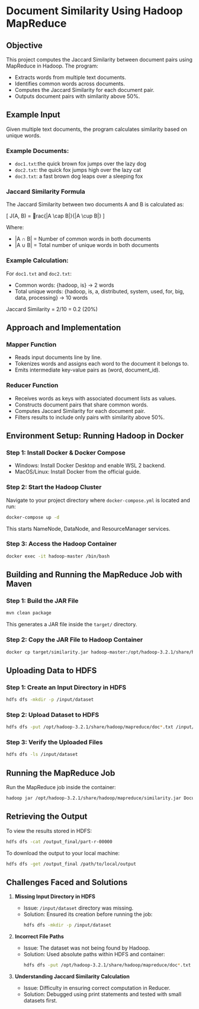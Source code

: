 
# Document Similarity Using Hadoop MapReduce

## Objective

This project computes the Jaccard Similarity between document pairs using MapReduce in Hadoop. The program:

- Extracts words from multiple text documents.
- Identifies common words across documents.
- Computes the Jaccard Similarity for each document pair.
- Outputs document pairs with similarity above 50%.

## Example Input

Given multiple text documents, the program calculates similarity based on unique words.

### Example Documents:

- `doc1.txt`:the quick brown fox jumps over the lazy dog
- `doc2.txt`: the quick fox jumps high over the lazy cat
- `doc3.txt`: a fast brown dog leaps over a sleeping fox

### Jaccard Similarity Formula

The Jaccard Similarity between two documents A and B is calculated as:

\[
J(A, B) = rac{|A \cap B|}{|A \cup B|}
\]

Where:
- |A ∩ B| = Number of common words in both documents
- |A ∪ B| = Total number of unique words in both documents

### Example Calculation:

For `doc1.txt` and `doc2.txt`:

- Common words: {hadoop, is} → 2 words
- Total unique words: {hadoop, is, a, distributed, system, used, for, big, data, processing} → 10 words

Jaccard Similarity = 2/10 = 0.2 (20%)

## Approach and Implementation

### Mapper Function

- Reads input documents line by line.
- Tokenizes words and assigns each word to the document it belongs to.
- Emits intermediate key-value pairs as (word, document_id).

### Reducer Function

- Receives words as keys with associated document lists as values.
- Constructs document pairs that share common words.
- Computes Jaccard Similarity for each document pair.
- Filters results to include only pairs with similarity above 50%.

## Environment Setup: Running Hadoop in Docker

### Step 1: Install Docker & Docker Compose

- Windows: Install Docker Desktop and enable WSL 2 backend.
- MacOS/Linux: Install Docker from the official guide.

### Step 2: Start the Hadoop Cluster

Navigate to your project directory where `docker-compose.yml` is located and run:

```bash
docker-compose up -d
```

This starts NameNode, DataNode, and ResourceManager services.

### Step 3: Access the Hadoop Container

```bash
docker exec -it hadoop-master /bin/bash
```

## Building and Running the MapReduce Job with Maven

### Step 1: Build the JAR File

```bash
mvn clean package
```

This generates a JAR file inside the `target/` directory.

### Step 2: Copy the JAR File to Hadoop Container

```bash
docker cp target/similarity.jar hadoop-master:/opt/hadoop-3.2.1/share/hadoop/mapreduce/similarity.jar
```

## Uploading Data to HDFS

### Step 1: Create an Input Directory in HDFS

```bash
hdfs dfs -mkdir -p /input/dataset
```

### Step 2: Upload Dataset to HDFS

```bash
hdfs dfs -put /opt/hadoop-3.2.1/share/hadoop/mapreduce/doc*.txt /input/dataset/
```

### Step 3: Verify the Uploaded Files

```bash
hdfs dfs -ls /input/dataset
```

## Running the MapReduce Job

Run the MapReduce job inside the container:

```bash
hadoop jar /opt/hadoop-3.2.1/share/hadoop/mapreduce/similarity.jar DocumentSimilarityDriver /input/dataset /output_similarity /output_final
```

## Retrieving the Output

To view the results stored in HDFS:

```bash
hdfs dfs -cat /output_final/part-r-00000
```

To download the output to your local machine:

```bash
hdfs dfs -get /output_final /path/to/local/output
```

## Challenges Faced and Solutions

1. **Missing Input Directory in HDFS**
   - Issue: `/input/dataset` directory was missing.
   - Solution: Ensured its creation before running the job:
     ```bash
     hdfs dfs -mkdir -p /input/dataset
     ```

2. **Incorrect File Paths**
   - Issue: The dataset was not being found by Hadoop.
   - Solution: Used absolute paths within HDFS and container:
     ```bash
     hdfs dfs -put /opt/hadoop-3.2.1/share/hadoop/mapreduce/doc*.txt /input/dataset/
     ```

3. **Understanding Jaccard Similarity Calculation**
   - Issue: Difficulty in ensuring correct computation in Reducer.
   - Solution: Debugged using print statements and tested with small datasets first.
